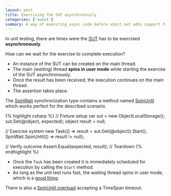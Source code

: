 ```yaml
---
layout: post
title: Exercising the SUT asynchronously
categories: ['xunit']
summary: A way of executing async code before xUnit.net adds support for tests methods marked with async (C#).
---
```


In unit testing, there are times were the [SUT](http://xunitpatterns.com/SUT.html) has to be exercised **asynchronously**.

How can we wait for the exercise to complete execution?

* An instance of the SUT can be created on the main thread.
* The main *(waiting)* thread **spins in user mode** while starting the exercise of the SUT asynchronously.
* Once the result has been received, the execution continues on the main thread.
* The assertion takes place.

The [SpinWait](http://msdn.microsoft.com/en-us/library/system.threading.spinwait.aspx) synchronization type contains a method named [SpinUntil](http://msdn.microsoft.com/en-us/library/system.threading.spinwait.spinuntil.aspx) which works perfect for the described scenario.

{% highlight csharp %}
// Fixture setup
var sut = new ObjectLocalStorage();
sut.Set(@object, expected);
object result = null;

// Exercise system
new Task(() => result = sut.Get(@object)).Start();
SpinWait.SpinUntil(() => result != null);

// Verify outcome
Assert.Equal(expected, result);
// Teardown
{% endhighlight %}

* Once the `Task` has been created it is immediately scheduled for execution by calling the `Start` method.
* As long as the unit test runs fast, the waiting thread spins in user mode, which is a [good thing](http://msdn.microsoft.com/en-us/library/ee722114.aspx).

There is also a [SpinUntil overload](http://msdn.microsoft.com/en-us/library/dd449238.aspx) accepting a TimeSpan timeout.